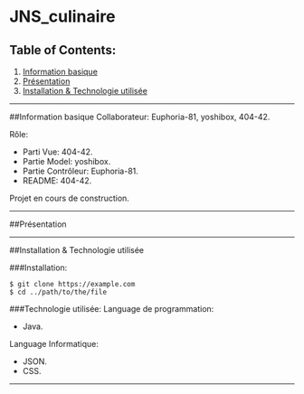 # JNS_culinaire


## Table of Contents:
1. [Information basique](#Info)
2. [Présentation](#Presentation)
3. [Installation & Technologie utilisée](#techno)

***
<a name="Info"></a>
##Information basique
Collaborateur: Euphoria-81, yoshibox, 404-42.

Rôle:
* Parti Vue: 404-42.
* Partie Model: yoshibox.
* Partie Contrôleur: Euphoria-81.
* README: 404-42.

Projet en cours de construction.
***
<a name="Presentation"></a>
##Présentation


***
<a name="techno"></a>
##Installation & Technologie utilisée

###Installation:
```
$ git clone https://example.com
$ cd ../path/to/the/file
```

###Technologie utilisée:
Language de programmation:
* Java.

Language Informatique:
* JSON.
* CSS.

***
